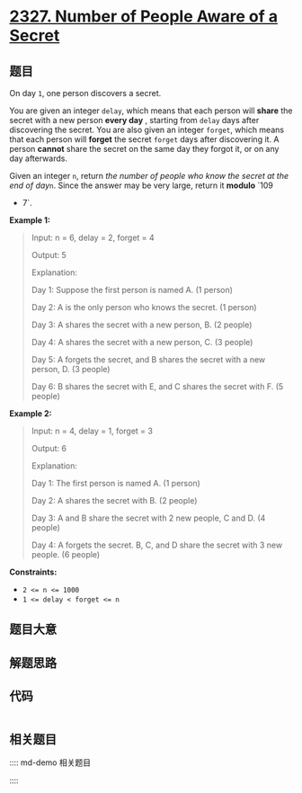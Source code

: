 # [2327. Number of People Aware of a Secret](https://leetcode.com/problems/number-of-people-aware-of-a-secret)

## 题目

On day `1`, one person discovers a secret.

You are given an integer `delay`, which means that each person will **share**
the secret with a new person **every day** , starting from `delay` days after
discovering the secret. You are also given an integer `forget`, which means
that each person will **forget** the secret `forget` days after discovering
it. A person **cannot** share the secret on the same day they forgot it, or on
any day afterwards.

Given an integer `n`, return _the number of people who know the secret at the
end of day_`n`. Since the answer may be very large, return it **modulo** `109
+ 7`.



**Example 1:**

> Input: n = 6, delay = 2, forget = 4
> 
> Output: 5
> 
> Explanation:
> 
> Day 1: Suppose the first person is named A. (1 person)
> 
> Day 2: A is the only person who knows the secret. (1 person)
> 
> Day 3: A shares the secret with a new person, B. (2 people)
> 
> Day 4: A shares the secret with a new person, C. (3 people)
> 
> Day 5: A forgets the secret, and B shares the secret with a new person, D. (3 people)
> 
> Day 6: B shares the secret with E, and C shares the secret with F. (5 people)

**Example 2:**

> Input: n = 4, delay = 1, forget = 3
> 
> Output: 6
> 
> Explanation:
> 
> Day 1: The first person is named A. (1 person)
> 
> Day 2: A shares the secret with B. (2 people)
> 
> Day 3: A and B share the secret with 2 new people, C and D. (4 people)
> 
> Day 4: A forgets the secret. B, C, and D share the secret with 3 new people. (6 people)

**Constraints:**

  * `2 <= n <= 1000`
  * `1 <= delay < forget <= n`


## 题目大意

## 解题思路

## 代码

```javascript

```

## 相关题目

:::: md-demo 相关题目

::::
